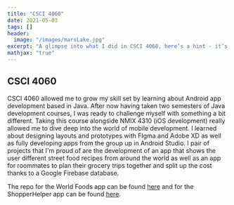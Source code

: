 ```yaml
---
title: "CSCI 4060"
date: 2021-05-03
tags: []
header: 
  image: "/images/marsLake.jpg"
excerpt: "A glimpse into what I did in CSCI 4060, here’s a hint - it’s Android app development!"
mathjax: "true"
---
```

## CSCI 4060
CSCI 4060 allowed me to grow my skill set by learning about Android app development based in Java. After now having taken two semesters of Java development courses, I was ready to challenge myself with something a bit different. Taking this course alongside NMIX 4310 (iOS development) really allowed me to dive deep into the world of mobile development. I learned about designing layouts and prototypes with FIgma and Adobe XD as well as fully developing apps from the group up in Android Studio. I pair of projects that I'm proud of are the development of an app that shows the user different street food recipes from around the world as well as an app for roommates to plan their grocery trips together and split up the cost thanks to a Google Firebase database. 

The repo for the World Foods app can be found [here](https://github.com/andreasmarsh/world-foods-android-app) and for the ShopperHelper app can be found [here](https://github.com/andreasmarsh/ShopperHelper).

